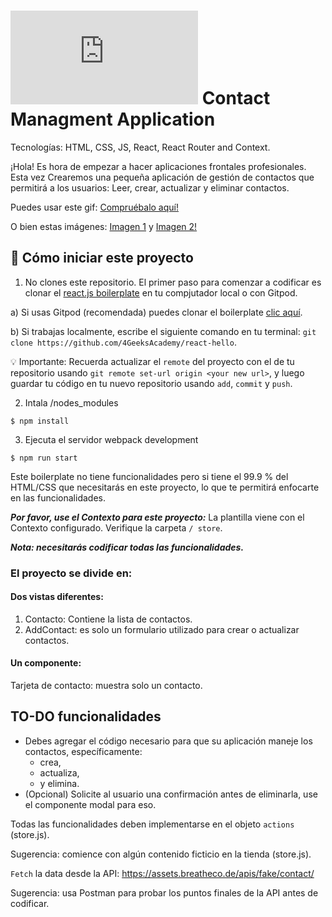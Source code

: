 # ![alt text](https://assets.breatheco.de/apis/img/images.php?blob&random&cat=icon&tags=breathecode,32) Contact Managment Application

Tecnologías: HTML, CSS, JS, React, React Router and Context.

¡Hola! Es hora de empezar a hacer aplicaciones frontales profesionales. Esta vez
Crearemos una pequeña aplicación de gestión de contactos que permitirá a los usuarios:
Leer, crear, actualizar y eliminar contactos. 

Puedes usar este gif:
[Compruébalo aquí!](https://github.com/breatheco-de/exercise-contact-list/blob/master/preview.gif?raw=true)

O bien estas imágenes:
[Imagen 1](https://github.com/breatheco-de/exercise-contact-list-context/blob/master/src/img/contact-list-1.png?raw=true) y
[Imagen 2!](https://github.com/breatheco-de/exercise-contact-list-context/blob/master/src/img/contact-list-2.png?raw=true)


## 🌱  Cómo iniciar este proyecto

1. No clones este repositorio. El primer paso para comenzar a codificar es clonar el [react.js boilerplate](https://github.com/4GeeksAcademy/react-hello) en tu compjutador local o con Gitpod.

a) Si usas Gitpod (recomendada) puedes clonar el boilerplate [clic aquí](https://gitpod.io#https://github.com/4GeeksAcademy/react-hello).

b) Si trabajas localmente, escribe el siguiente comando en tu terminal: `git clone https://github.com/4GeeksAcademy/react-hello`.

💡 Importante: Recuerda actualizar el `remote` del proyecto con el de tu repositorio usando `git remote set-url origin <your new url>`, y luego guardar tu código en tu nuevo repositorio usando `add`, `commit` y `push`.

2. Intala  /nodes_modules
```
$ npm install
```
3. Ejecuta el servidor webpack development 
```
$ npm run start
```
Este boilerplate no tiene funcionalidades pero si tiene el 99.9 % del HTML/CSS que necesitarás en este proyecto, lo que te permitirá enfocarte en las funcionalidades.

***Por favor, use el Contexto para este proyecto:*** La plantilla viene con el Contexto configurado. Verifique la carpeta ```/ store```.

***Nota: necesitarás codificar todas las funcionalidades.***

### El proyecto se divide en:

#### Dos vistas diferentes:

1. Contacto: Contiene la lista de contactos.
2. AddContact: es solo un formulario utilizado para crear o actualizar contactos.

#### Un componente:
Tarjeta de contacto: muestra solo un contacto.

## TO-DO funcionalidades

- Debes agregar el código necesario para que su aplicación maneje los contactos, específicamente:
    - crea,
    - actualiza,
    - y elimina.
- (Opcional) Solicite al usuario una confirmación antes de eliminarla, use el componente modal para eso.

Todas las funcionalidades deben implementarse en el objeto ```actions``` (store.js).

Sugerencia: comience con algún contenido ficticio en la tienda (store.js).

```Fetch``` la data desde la API: https://assets.breatheco.de/apis/fake/contact/

Sugerencia: usa Postman para probar los puntos finales de la API antes de codificar.


